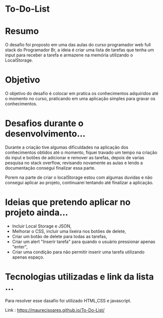 # To-Do-List

<h1> Resumo </h1>
<p>O desafio foi proposto em uma das aulas do curso programador web full stack do Programador Br, a ideia é criar uma lista de tarefas que tenha um input para receber a tarefa e armazene na memória utilizando o LocalStorage.</p>

<h1>Objetivo</h1>

<p>O objetivo do desafio é colocar em pratica os conhecimentos adquiridos até o momento no curso, praticando em uma aplicação simples para gravar os conhecimentos.</p>

<h1>Desafios durante o desenvolvimento...</h1>

<p>Durante a criação tive algumas dificuldades na aplicação dos conhecimentos obtidos até o momento, fiquei travado um tempo na criação do input e botões de adicionar e remover as tarefas, depois de varias pesquisa no stack overflow, revisando novamente as aulas e lendo a documentação consegui finalizar essa parte.</p>
<p>Porem na parte de criar o localStorage estou com algumas duvidas e não consegui aplicar ao projeto, continuarei tentando até finalizar a aplicação.</p>


<h1>Ideias que pretendo aplicar no projeto ainda...</h1>
<ul>
  <li>Incluir Local Storage e JSON,</li>
  <li>Melhorar o CSS, incluir uma lixeira nos botões de delete,</li>
  <li>Criar um botão de delete para todas as tarefas,</li>
  <li>Criar um alert "Inserir tarefa" para quando o usuário pressionar apenas "enter",</li>
  <li>Criar uma condição para não permitir inserir uma tarefa utilizando apenas espaço.</li>
 </ul>
 
 <h1>Tecnologias utilizadas e link da lista ...</h1>

Para resolver esse dasafio foi utilizado HTML,CSS e javascript.

Link : https://maurecisoares.github.io/To-Do-List/
